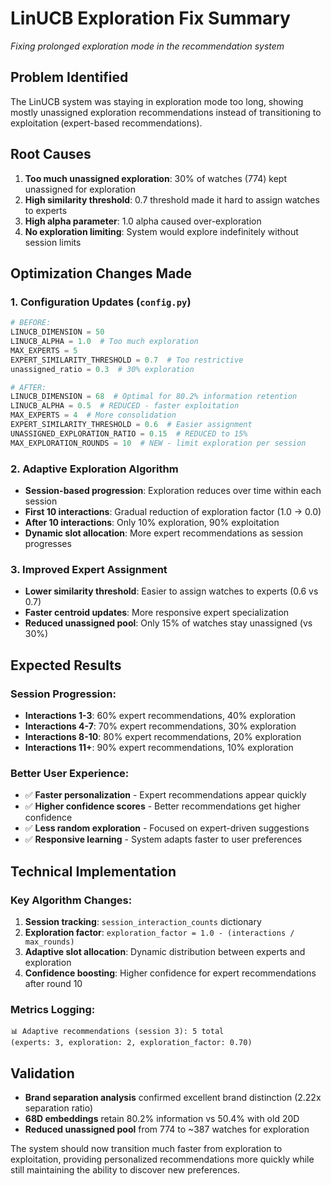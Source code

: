# LinUCB Exploration Fix Summary
*Fixing prolonged exploration mode in the recommendation system*

## Problem Identified
The LinUCB system was staying in exploration mode too long, showing mostly unassigned exploration recommendations instead of transitioning to exploitation (expert-based recommendations).

## Root Causes
1. **Too much unassigned exploration**: 30% of watches (774) kept unassigned for exploration
2. **High similarity threshold**: 0.7 threshold made it hard to assign watches to experts
3. **High alpha parameter**: 1.0 alpha caused over-exploration
4. **No exploration limiting**: System would explore indefinitely without session limits

## Optimization Changes Made

### 1. Configuration Updates (`config.py`)
```python
# BEFORE:
LINUCB_DIMENSION = 50
LINUCB_ALPHA = 1.0  # Too much exploration
MAX_EXPERTS = 5
EXPERT_SIMILARITY_THRESHOLD = 0.7  # Too restrictive
unassigned_ratio = 0.3  # 30% exploration

# AFTER:
LINUCB_DIMENSION = 68  # Optimal for 80.2% information retention
LINUCB_ALPHA = 0.5  # REDUCED - faster exploitation
MAX_EXPERTS = 4  # More consolidation
EXPERT_SIMILARITY_THRESHOLD = 0.6  # Easier assignment
UNASSIGNED_EXPLORATION_RATIO = 0.15  # REDUCED to 15%
MAX_EXPLORATION_ROUNDS = 10  # NEW - limit exploration per session
```

### 2. Adaptive Exploration Algorithm
- **Session-based progression**: Exploration reduces over time within each session
- **First 10 interactions**: Gradual reduction of exploration factor (1.0 → 0.0)
- **After 10 interactions**: Only 10% exploration, 90% exploitation
- **Dynamic slot allocation**: More expert recommendations as session progresses

### 3. Improved Expert Assignment
- **Lower similarity threshold**: Easier to assign watches to experts (0.6 vs 0.7)
- **Faster centroid updates**: More responsive expert specialization
- **Reduced unassigned pool**: Only 15% of watches stay unassigned (vs 30%)

## Expected Results

### Session Progression:
- **Interactions 1-3**: 60% expert recommendations, 40% exploration
- **Interactions 4-7**: 70% expert recommendations, 30% exploration  
- **Interactions 8-10**: 80% expert recommendations, 20% exploration
- **Interactions 11+**: 90% expert recommendations, 10% exploration

### Better User Experience:
- ✅ **Faster personalization** - Expert recommendations appear quickly
- ✅ **Higher confidence scores** - Better recommendations get higher confidence
- ✅ **Less random exploration** - Focused on expert-driven suggestions
- ✅ **Responsive learning** - System adapts faster to user preferences

## Technical Implementation

### Key Algorithm Changes:
1. **Session tracking**: `session_interaction_counts` dictionary
2. **Exploration factor**: `exploration_factor = 1.0 - (interactions / max_rounds)`
3. **Adaptive slot allocation**: Dynamic distribution between experts and exploration
4. **Confidence boosting**: Higher confidence for expert recommendations after round 10

### Metrics Logging:
```
📊 Adaptive recommendations (session 3): 5 total 
(experts: 3, exploration: 2, exploration_factor: 0.70)
```

## Validation
- **Brand separation analysis** confirmed excellent brand distinction (2.22x separation ratio)
- **68D embeddings** retain 80.2% information vs 50.4% with old 20D
- **Reduced unassigned pool** from 774 to ~387 watches for exploration

The system should now transition much faster from exploration to exploitation, providing personalized recommendations more quickly while still maintaining the ability to discover new preferences. 